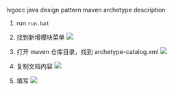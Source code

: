 lvgocc java design pattern maven archetype description

1. run ``run.bat``

2. 找到新增模块菜单
![](https://i.loli.net/2020/10/18/GW1Qg5UOXoY3Mu6.png)

3. 打开 maven 仓库目录，找到 archetype-catalog.xml
![](https://i.loli.net/2020/10/18/XQTL6IkZNaRtcu8.png)

4. 复制文档内容
![](https://i.loli.net/2020/10/18/vU8CIyZ6dBANaxJ.png)

5. 填写
![](https://i.loli.net/2020/10/18/Skm5hszyRwIK9qr.png)

